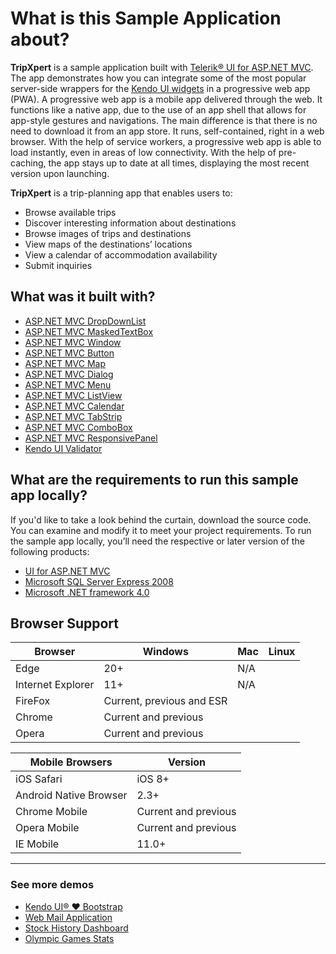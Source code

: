 # What is this Sample Application about?

**TripXpert** is a sample application built with
[Telerik&reg; UI for ASP.NET MVC][ui-for-mvc].
The app demonstrates how you can integrate some of the most popular server-side wrappers for the
[Kendo UI widgets][kendo-demos] in a progressive web app (PWA). A progressive web app is a mobile app delivered through the web. It functions like a native app, due to the use of an app shell that allows for app-style gestures and navigations. The main difference is that there is no need to download it from an app store. It runs, self-contained, right in a web browser. With the help of service workers, a progressive web app is able to load instantly, even in areas of low connectivity. With the help of pre-caching, the app stays up to date at all times, displaying the most recent version upon launching.

**TripXpert** is a trip-planning app that enables users to:

* Browse available trips
* Discover interesting information about destinations
* Browse images of trips and destinations
* View maps of the destinations’ locations
* View a calendar of accommodation availability
* Submit inquiries

## What was it built with?

* [ASP.NET MVC DropDownList][mvc-dropdownlist]
* [ASP.NET MVC MaskedTextBox][mvc-maskedtextbox]
* [ASP.NET MVC Window][mvc-window]
* [ASP.NET MVC Button][mvc-button]
* [ASP.NET MVC Map][mvc-map]
* [ASP.NET MVC Dialog][mvc-dialog]
* [ASP.NET MVC Menu][mvc-menu]
* [ASP.NET MVC ListView][mvc-listview]
* [ASP.NET MVC Calendar][mvc-calendar]
* [ASP.NET MVC TabStrip][mvc-tabstrip]
* [ASP.NET MVC ComboBox][mvc-combobox]
* [ASP.NET MVC ResponsivePanel][mvc-responsivepanel]
* [Kendo UI Validator][kendo-validator]

## What are the requirements to run this sample app locally?

If you'd like to take a look behind the curtain, download the source code. You can examine and modify it to meet your project requirements. To run the sample app locally, you’ll need the respective or later version of the following products:

* [UI for ASP.NET MVC](https://www.telerik.com/download-trial-file/v2/ui-for-asp.net-mvc)
* [Microsoft SQL Server Express 2008](http://www.microsoft.com/en-us/download/details.aspx?id=1695)
* [Microsoft .NET framework 4.0](http://www.microsoft.com/en-us/download/details.aspx?id=17851)


## Browser Support

Browser | Windows | Mac | Linux
--- | --- | --- | ---
Edge | 20+ | N/A
Internet Explorer | 11+ | N/A
FireFox | Current, previous and ESR
Chrome | Current and previous
Opera | Current and previous

Mobile Browsers | Version
--- | ---
iOS Safari | iOS 8+
Android Native Browser | 2.3+
Chrome Mobile | Current and previous
Opera Mobile | Current and previous
IE Mobile | 11.0+

---

### See more demos

* [Kendo UI&reg; &hearts; Bootstrap](https://demos.telerik.com/kendo-ui/bootstrap/)
* [Web Mail Application](https://demos.telerik.com/aspnet-mvc/webmail/)
* [Stock History Dashboard](https://demos.telerik.com/aspnet-mvc/financial/stock-history)
* [Olympic Games Stats](https://demos.telerik.com/aspnet-mvc/olympic-games/)


[ui-for-mvc]: https://demos.telerik.com/aspnet-mvc/
[kendo-demos]: https://demos.telerik.com/kendo-ui/
[mvc-dropdownlist]: https://demos.telerik.com/aspnet-mvc/dropdownlist/
[mvc-mediaplayer]: https://demos.telerik.com/aspnet-mvc/mediaplayer/index
[mvc-map]: https://demos.telerik.com/aspnet-mvc/map/index
[mvc-dialog]: https://demos.telerik.com/aspnet-mvc/dialog/index
[mvc-menu]: https://demos.telerik.com/aspnet-mvc/menu/index
[mvc-listview]: https://demos.telerik.com/aspnet-mvc/listview/index
[mvc-calendar]: https://demos.telerik.com/aspnet-mvc/calendar/index
[mvc-upload]: https://demos.telerik.com/aspnet-mvc/upload/index
[mvc-tabstrip]: https://demos.telerik.com/aspnet-mvc/tabstrip/index
[mvc-combobox]: https://demos.telerik.com/aspnet-mvc/combobox/index
[mvc-responsivepanel]: https://demos.telerik.com/aspnet-mvc/responsive-panel/index
[kendo-validator]: https://demos.telerik.com/kendo-ui/validator/index
[kendo-validator]: https://demos.telerik.com/kendo-ui/validator/index
[mvc-maskedtextbox]: https://demos.telerik.com/aspnet-mvc/maskedtextbox
[mvc-window]: https://demos.telerik.com/aspnet-mvc/window
[mvc-button]: https://demos.telerik.com/aspnet-mvc/button
